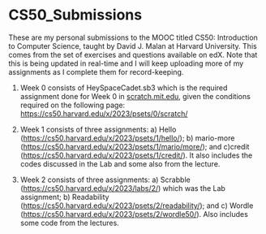 # CS50_Submissions
These are my personal submissions to the MOOC titled CS50: Introduction to Computer Science, taught by David J. Malan at Harvard University. This comes from the set of exercises and questions available on edX. Note that this is being updated in real-time and I will keep uploading more of my assignments as I complete them for record-keeping.  

1. Week 0 consists of HeySpaceCadet.sb3 which is the required assignment done for Week 0 in [scratch.mit.edu](url), given the conditions required on the following page: https://cs50.harvard.edu/x/2023/psets/0/scratch/

2. Week 1 consists of three assignments: a) Hello (https://cs50.harvard.edu/x/2023/psets/1/hello/); b) mario-more (https://cs50.harvard.edu/x/2023/psets/1/mario/more/); and c)credit (https://cs50.harvard.edu/x/2023/psets/1/credit/). It also includes the codes discussed in the Lab and some also from the lecture.

3. Week 2 consists of three assignments: a) Scrabble (https://cs50.harvard.edu/x/2023/labs/2/) which was the Lab assignment; b) Readability (https://cs50.harvard.edu/x/2023/psets/2/readability/); and c) Wordle (https://cs50.harvard.edu/x/2023/psets/2/wordle50/). Also includes some code from the lectures.




